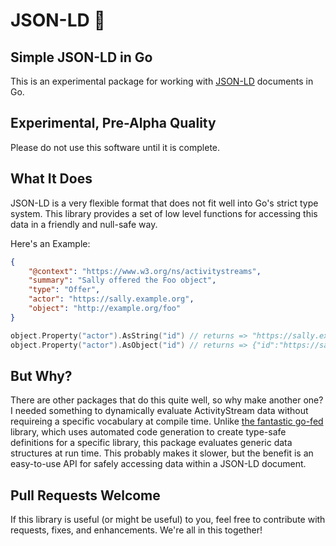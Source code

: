 # JSON-LD 🔗

## Simple JSON-LD in Go

This is an experimental package for working with [JSON-LD](https://json-ld.org) documents in Go.  

## Experimental, Pre-Alpha Quality

Please do not use this software until it is complete.

## What It Does

JSON-LD is a very flexible format that does not fit well into Go's strict type system.  This library provides a set of low level functions for accessing this data in a friendly and null-safe way.

Here's an Example:
```json
{
	"@context": "https://www.w3.org/ns/activitystreams",
	"summary": "Sally offered the Foo object",
	"type": "Offer",
	"actor": "https://sally.example.org",
	"object": "http://example.org/foo"
}
```

```go
object.Property("actor").AsString("id") // returns => "https://sally.example.org"
object.Property("actor").AsObject("id") // returns => {"id":"https://sally.example.org"}
```

## But Why?

There are other packages that do this quite well, so why make another one?  I needed something to dynamically evaluate ActivityStream data without requireing a specific vocabulary at compile time.  Unlike [the fantastic go-fed](https://go-fed.org) library, which uses automated code generation to create type-safe definitions for a specific library, this package evaluates generic data structures at run time.  This probably makes it slower, but the benefit is an easy-to-use API for safely accessing data within a JSON-LD document.

## Pull Requests Welcome

If this library is useful (or might be useful) to you, feel free to contribute with requests, fixes, and enhancements.  We're all in this together!
